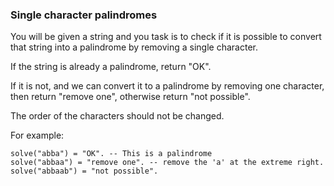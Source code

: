 ### Single character palindromes

You will be given a string and you task is to check if it is possible to convert that string into a palindrome by removing a single character. 

If the string is already a palindrome, return "OK". 

If it is not, and we can convert it to a palindrome by removing one character, then return "remove one", otherwise return "not possible". 

The order of the characters should not be changed.

For example:
```
solve("abba") = "OK". -- This is a palindrome
solve("abbaa") = "remove one". -- remove the 'a' at the extreme right. 
solve("abbaab") = "not possible". 

